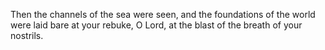 Then the channels of the sea were seen, and the foundations of the world were laid bare at your rebuke, O Lord, at the blast of the breath of your nostrils.
